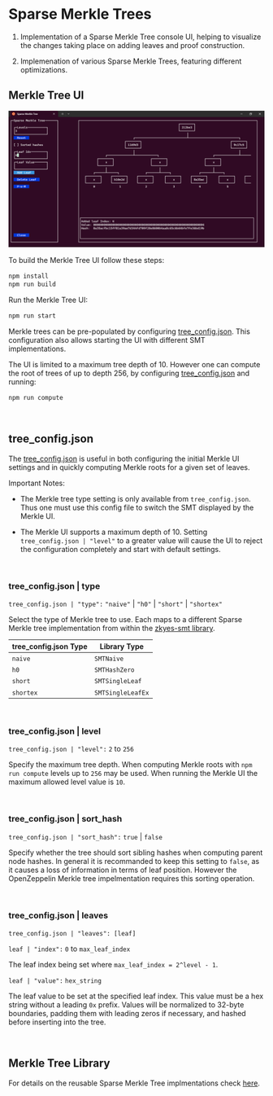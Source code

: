 # Sparse Merkle Trees

1. Implementation of a Sparse Merkle Tree console UI, helping to visualize the changes taking place on adding leaves and proof construction.

2. Implemenation of various Sparse Merkle Trees, featuring different optimizations. 

## Merkle Tree UI

![Merkle UI](../merkle_ui.png)

To build the Merkle Tree UI follow these steps:

```BASH
npm install
npm run build
```

Run the Merkle Tree UI:

```BASH
npm run start
```

Merkle trees can be pre-populated by configuring [tree_config.json](./tree_config.json). This configuration also allows starting the UI with different SMT implementations.

The UI is limited to a maximum tree depth of 10. However one can compute the root of trees of up to depth 256, by configuring [tree_config.json](./tree_config.json) and running:

```BASH
npm run compute
```

<BR />

## tree_config.json

The [tree_config.json](./tree_config.json) is useful in both configuring the initial Merkle UI settings and in quickly computing Merkle roots for a given set of leaves. 

Important Notes:
* The Merkle tree type setting is only available from `tree_config.json`. Thus one must use this config file to switch the SMT displayed by the Merkle UI.

* The Merkle UI supports a maximum depth of 10. Setting `tree_config.json | "level"` to a greater value will cause the UI to reject the configuration completely and start with default settings.

<BR />

### tree_config.json | type

`tree_config.json | "type":` `"naive"` | `"h0"` | `"short"` | `"shortex"`

Select the type of Merkle tree to use. Each maps to a different Sparse Merkle tree implementation from within the [zkyes-smt library](./README_NPMJS.md).

|tree_config.json Type       | Library Type      |
|----------------------------|-------------------|
|`naive`                     | `SMTNaive`        |
|`h0`                        | `SMTHashZero`     |
|`short`                     | `SMTSingleLeaf`   |
|`shortex`                   | `SMTSingleLeafEx` |


<BR />

### tree_config.json | level

`tree_config.json | "level":` `2` to `256`

Specify the maximum tree depth. When computing Merkle roots with `npm run compute` levels up to `256` may be used. When running the Merkle UI the maximum allowed level value is `10`.

<BR />

### tree_config.json | sort_hash

`tree_config.json | "sort_hash":` `true` | `false`

Specify whether the tree should sort sibling hashes when computing parent node hashes. In general it is recommanded to keep this setting to `false`, as it causes a loss of information in terms of leaf position. However the OpenZeppelin Merkle tree impelmentation requires this sorting operation.

<BR />

### tree_config.json | leaves


`tree_config.json | "leaves": [leaf]` 

`leaf | "index":` `0` to `max_leaf_index`

The leaf index being set where `max_leaf_index = 2^level - 1`.

`leaf | "value":` `hex_string`

The leaf value to be set at the specified leaf index. This value must be a hex string without a leading `0x` prefix. Values will be normalized to 32-byte boundaries, padding them with leading zeros if necessary, and hashed before inserting into the tree. 


<BR />

## Merkle Tree Library

For details on the reusable Sparse Merkle Tree implmentations check [here](./README_NPMJS.md).